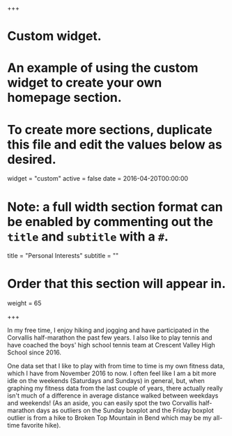 +++
# Custom widget.
# An example of using the custom widget to create your own homepage section.
# To create more sections, duplicate this file and edit the values below as desired.
widget = "custom"
active = false
date = 2016-04-20T00:00:00

# Note: a full width section format can be enabled by commenting out the `title` and `subtitle` with a `#`.
title = "Personal Interests"
subtitle = ""

# Order that this section will appear in.
weight = 65

+++

In my free time, I enjoy hiking and jogging and have participated in the Corvallis half-marathon the past few years. I also like to play tennis and have coached the boys' high school tennis team at Crescent Valley High School since 2016. 

One data set that I like to play with from time to time is my own fitness data, which I have from November 2016 to now. I often feel like I am a bit more idle on the weekends (Saturdays and Sundays) in general, but, when graphing my fitness data from the last couple of years, there actually really isn't much of a difference in average distance walked between weekdays and weekends! (As an aside, you can easily spot the two Corvallis half-marathon days as outliers on the Sunday boxplot and the Friday boxplot outlier is from a hike to Broken Top Mountain in Bend which may be my all-time favorite hike).

